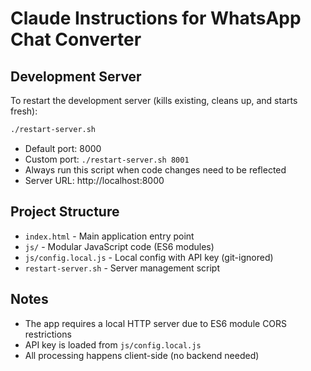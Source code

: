 # Claude Instructions for WhatsApp Chat Converter

## Development Server

To restart the development server (kills existing, cleans up, and starts fresh):

```bash
./restart-server.sh
```

- Default port: 8000
- Custom port: `./restart-server.sh 8001`
- Always run this script when code changes need to be reflected
- Server URL: http://localhost:8000

## Project Structure

- `index.html` - Main application entry point
- `js/` - Modular JavaScript code (ES6 modules)
- `js/config.local.js` - Local config with API key (git-ignored)
- `restart-server.sh` - Server management script

## Notes

- The app requires a local HTTP server due to ES6 module CORS restrictions
- API key is loaded from `js/config.local.js`
- All processing happens client-side (no backend needed)